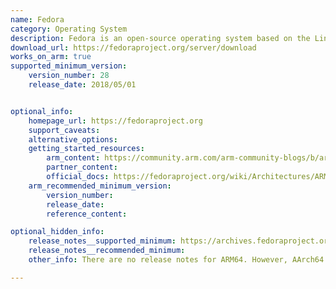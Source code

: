 ```yaml
---
name: Fedora
category: Operating System
description: Fedora is an open-source operating system based on the Linux kernel for hardware, clouds and containers.
download_url: https://fedoraproject.org/server/download
works_on_arm: true
supported_minimum_version:
    version_number: 28
    release_date: 2018/05/01


optional_info:
    homepage_url: https://fedoraproject.org
    support_caveats:
    alternative_options:
    getting_started_resources:
        arm_content: https://community.arm.com/arm-community-blogs/b/architectures-and-processors-blog/posts/spotlight-on-the-linux-software-ecosystem---the-fedora-project
        partner_content:
        official_docs: https://fedoraproject.org/wiki/Architectures/ARM
    arm_recommended_minimum_version:
        version_number:
        release_date:
        reference_content:

optional_hidden_info:
    release_notes__supported_minimum: https://archives.fedoraproject.org/pub/archive/fedora/linux/releases/28/Server/
    release_notes__recommended_minimum:
    other_info: There are no release notes for ARM64. However, AArch64 releases are published from version 28 release. Kindly refer [here](https://archives.fedoraproject.org/pub/archive/fedora/linux/releases/28/Server/).

---
```

